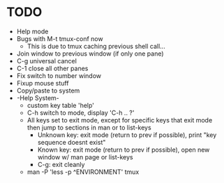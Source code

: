 # TODO
  * Help mode
  * Bugs with M-t tmux-conf now
      * This is due to tmux caching previous shell call...
  * Join window to previous window (if only one pane)
  * C-g universal cancel
  * C-1 close all other panes
  * Fix switch to number window
  * Fixup mouse stuff
  * Copy/paste to system
  * -Help System-
      * custom key table 'help'
      * C-h switch to mode, display 'C-h .. ?'
      * All keys set to exit mode, except for specific keys that exit mode then jump to sections in man or to list-keys
          * Unknown key: exit mode (return to prev if possible), print "key sequence doesnt exist"
          * Known key: exit mode (return to prev if possible), open new window w/ man page or list-keys
          * C-g: exit cleanly
      * man -P 'less -p ^ENVIRONMENT' tmux
